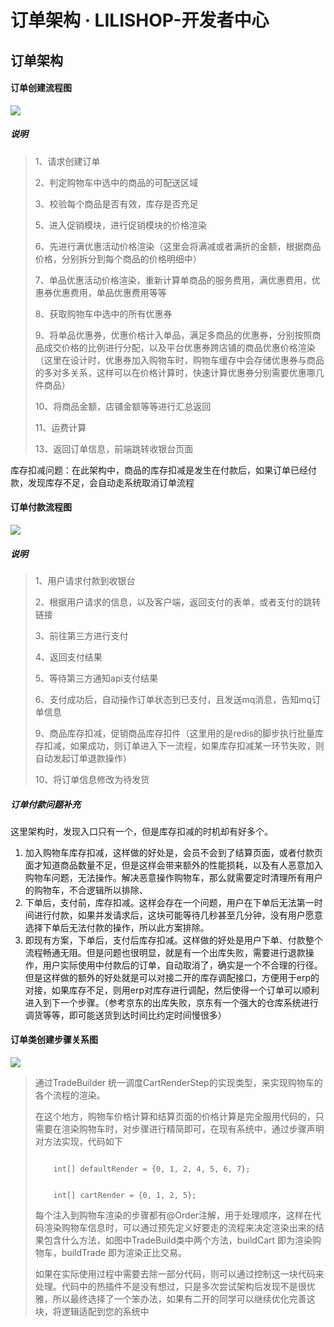 # 订单架构 · LILISHOP-开发者中心
订单架构[](#订单架构)
-------------

#### 订单创建流程图[](#订单创建流程图)

![](https://docs.pickmall.cn/architecture/images/createOrder-flow.png)

##### 说明[](#说明)

> 1、请求创建订单
> 
> 2、判定购物车中选中的商品的可配送区域
> 
> 3、校验每个商品是否有效，库存是否充足
> 
> 5、进入促销模块，进行促销模块的价格渲染
> 
> 6、先进行满优惠活动价格渲染（这里会将满减或者满折的金额，根据商品价格，分别拆分到每个商品的价格明细中）
> 
> 7、单品优惠活动价格渲染，重新计算单商品的服务费用，满优惠费用，优惠券优惠费用，单品优惠费用等等
> 
> 8、获取购物车中选中的所有优惠券
> 
> 9、将单品优惠券，优惠价格计入单品，满足多商品的优惠券，分别按照商品成交价格的比例进行分配，以及平台优惠券跨店铺的商品优惠价格渲染（这里在设计时，优惠券加入购物车时，购物车缓存中会存储优惠券与商品的多对多关系，这样可以在价格计算时，快速计算优惠券分别需要优惠哪几件商品）
> 
> 10、将商品金额，店铺金额等等进行汇总返回
> 
> 11、运费计算
> 
> 13、返回订单信息，前端跳转收银台页面

库存扣减问题：在此架构中，商品的库存扣减是发生在付款后，如果订单已经付款，发现库存不足，会自动走系统取消订单流程

#### 订单付款流程图[](#订单付款流程图)

![](https://docs.pickmall.cn/architecture/images/payOrder-flow.png)

##### 说明[](#说明)

> 1、用户请求付款到收银台
> 
> 2、根据用户请求的信息，以及客户端，返回支付的表单，或者支付的跳转链接
> 
> 3、前往第三方进行支付
> 
> 4、返回支付结果
> 
> 5、等待第三方通知api支付结果
> 
> 6、支付成功后，自动操作订单状态到已支付，且发送mq消息，告知mq订单信息
> 
> 9、商品库存扣减，促销商品库存扣件（这里用的是redis的脚步执行批量库存扣减，如果成功，则订单进入下一流程，如果库存扣减某一环节失败，则自动发起订单退款操作）
> 
> 10、将订单信息修改为待发货

##### 订单付款问题补充[](#订单付款问题补充)

这里架构时，发现入口只有一个，但是库存扣减的时机却有好多个。

1.  加入购物车库存扣减，这样做的好处是，会员不会到了结算页面，或者付款页面才知道商品数量不足，但是这样会带来额外的性能损耗，以及有人恶意加入购物车问题，无法操作。解决恶意操作购物车，那么就需要定时清理所有用户的购物车，不合逻辑所以排除、
2.  下单后，支付前，库存扣减。这样会存在一个问题，用户在下单后无法第一时间进行付款，如果并发请求后，这块可能等待几秒甚至几分钟，没有用户愿意选择下单后无法付款的操作，所以此方案排除。
3.  即现有方案，下单后，支付后库存扣减。这样做的好处是用户下单、付款整个流程畅通无阻。但是问题也很明显，就是有一个出库失败，需要进行退款操作，用户实际使用中付款后的订单，自动取消了，确实是一个不合理的行径。但是这样做的额外的好处就是可以对接二开的库存调配接口，方便用于erp的对接，如果库存不足，则用erp对库存进行调配，然后使得一个订单可以顺利进入到下一个步骤。（参考京东的出库失败，京东有一个强大的仓库系统进行调货等等，即可能送货到达时间比约定时间慢很多）

#### 订单类创建步骤关系图[](#订单类创建步骤关系图)

![](https://docs.pickmall.cn/architecture/images/trade-build-class.png)

> 通过TradeBuilder 统一调度CartRenderStep的实现类型，来实现购物车的各个流程的渲染。
> 
> 在这个地方，购物车价格计算和结算页面的价格计算是完全服用代码的，只需要在渲染购物车时，对步骤进行精简即可，在现有系统中，通过步骤声明对方法实现，代码如下
> 
> ```
>     
>     int[] defaultRender = {0, 1, 2, 4, 5, 6, 7};
> 
>     
>     int[] cartRender = {0, 1, 2, 5};
> 
> ```
> 
> 每个注入到购物车渲染的步骤都有@Order注解，用于处理顺序，这样在代码渲染购物车信息时，可以通过预先定义好要走的流程来决定渲染出来的结果包含什么方法，如图中TradeBuild类中两个方法，buildCart 即为渲染购物车，buildTrade 即为渲染正比交易。
> 
> 如果在实际使用过程中需要去除一部分代码，则可以通过控制这一块代码来处理。代码中的热插件不是没有想过，只是多次尝试架构后发现不是很优雅，所以最终选择了一个笨办法，如果有二开的同学可以继续优化完善这块，将逻辑适配到您的系统中